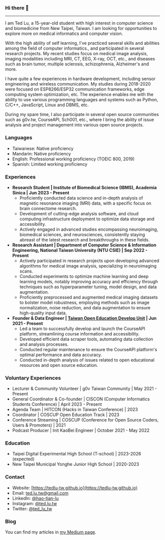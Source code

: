 ### Hi there 👋
---
I am Ted Lu, a 15-year-old student with high interest in computer science and biomedicine from New Taipei, Taiwan. I am looking for opportunities to explore more on medical informatics and computer vision.

With the high ability of self learning, I've practiced several skills and abilities among the field of computer informatics., and participated in several research projects. My recent studies focus on medical image analysis, imaging modalities including MRI, CT, EEG, X-ray, OCT, etc., and diseases such as brain tumor, multiple sclerosis, schizophrenia, Alzheimer's and more.

I have quite a few experiences in hardware development, including sensor engineering and wireless communication. My studies during 2018-2020 were focused on ESP8266/ESP32 communication frameworks, edge computing system optimization, etc. The experience enables me with the ability to use various programming languages and systems such as Python, C/C++, JavaScript, Linux and DBMS, etc.

During my spare time, I also participate in several open source communities such as g0v.tw, CourseAPI, Sch001, etc., where I bring the ability of issue analysis and project management into various open source projects.

### Languages

- Taiwanese: Native proficiency
- Mandarin: Native proficiency
- English: Professional working proficiency (TOEIC 800, 2019)
- Spanish: Limited working proficiency

### Experiences

- **Research Student | Institute of Biomedical Science (IBMS), Academia Sinica | Jun 2023 - Present**
    - Proficiently conducted data science and in-depth analysis of magnetic resonance imaging (MRI) data, with a specific focus on brain connectome research.
    - Development of cutting-edge analysis software, and cloud computing infrastructure deployment to optimize data storage and accessibility.
    - Actively engaged in advanced studies encompassing neuroimaging, biomedical sciences, and neurosciences, consistently staying abreast of the latest research and breakthroughs in these fields.
- **Research Assistant | Department of Computer Science & Information Engineering, National Taiwan University (NTU CSIE) | Sep 2022 - Present**
    - Actively participated in research projects upon developing advanced algorithms for medical image analysis, specializing in neuroimaging scans. 
    -  Conducted experiments to optimize machine learning and deep learning models, notably improving accuracy and efficiency through techniques such as hyperparameter tuning, model design, and data augmentation. 
    - Proficiently preprocessed and augmented medical imaging datasets to bolster model robustness, employing methods such as image normalization, noise reduction, and data augmentation to ensure high-quality input data. 
- **Founder & Data Engineer | [Taiwan Open Education Develop Unit](https://toedu.g0v.tw) | Jun 2021 - Present**
    - Led a team to successfully develop and launch the CourseAPI platform, streamlining course information and accessibility.
    - Developed efficient data scraper tools, automating data collection and analysis processes.
    - Conducted regular maintenance to ensure the CourseAPI platform's optimal performance and data accuracy.
    - Conducted in-depth analysis of issues related to open educational resources and open source education.
 
### Voluntary Experiences

- Lecturer & Community Volunteer | g0v Taiwan Community | May 2021 - Present
- General Coordinator & Co-founder | CISCON (Computer Informatics Students Conference) | April 2023 - Present
- Agenda Team | HITCON (Hacks in Taiwan Conference) | 2023
- Coordinator | COSCUP Open Education Track | 2023
- Conference Streaming | COSCUP (Conference for Open Source Coders, Users & Promoters) | 2021
- Podcast Producer | Init KaoBei Engineer | October 2021 - May 2022

### Education

- Taipei Digital Experimental High School (T-school) | 2023-2026 (expected)
- New Taipei Municipal Yonghe Junior High School | 2020-2023

### Contact

- Website: [https://tedlu-tw.github.io](https://tedlu-tw.github.io)
- Email: [ted.lu.tw@gmail.com](mailto:ted.lu.tw@gmail.com)
- LinkedIn: [@hao-tian-lu](https://www.linkedin.com/in/hao-tian-lu/)
- Instagram: [@ted.lu.tw](https://instagram.com/ted.lu.tw)
- Twitter: [@ted_lu_tw](https://twitter.com/ted_lu_tw)

### Blog
You can find my articles in [my Medium page](https://ted-lu.medium.com/). 
